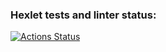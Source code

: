 ### Hexlet tests and linter status:
[![Actions Status](https://github.com/OliverCrimson/python-project-52/workflows/hexlet-check/badge.svg)](https://github.com/OliverCrimson/python-project-52/actions)